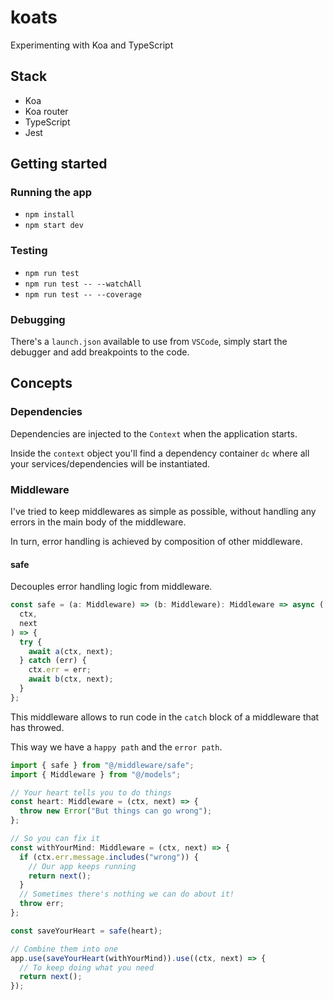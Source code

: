 # koats

Experimenting with Koa and TypeScript

## Stack

- Koa
- Koa router
- TypeScript
- Jest

## Getting started

### Running the app

- `npm install`
- `npm start dev`

### Testing

- `npm run test`
- `npm run test -- --watchAll`
- `npm run test -- --coverage`

### Debugging

There's a `launch.json` available to use from `VSCode`, simply start the debugger and add breakpoints to the code.

## Concepts

### Dependencies

Dependencies are injected to the `Context` when the application starts.

Inside the `context` object you'll find a dependency container `dc` where all your services/dependencies will be instantiated.

### Middleware

I've tried to keep middlewares as simple as possible, without handling any errors in the main body of the middleware.

In turn, error handling is achieved by composition of other middleware.

#### safe

Decouples error handling logic from middleware.

```ts
const safe = (a: Middleware) => (b: Middleware): Middleware => async (
  ctx,
  next
) => {
  try {
    await a(ctx, next);
  } catch (err) {
    ctx.err = err;
    await b(ctx, next);
  }
};
```

This middleware allows to run code in the `catch` block of a middleware that has throwed.

This way we have a `happy path` and the `error path`.

```ts
import { safe } from "@/middleware/safe";
import { Middleware } from "@/models";

// Your heart tells you to do things
const heart: Middleware = (ctx, next) => {
  throw new Error("But things can go wrong");
};

// So you can fix it
const withYourMind: Middleware = (ctx, next) => {
  if (ctx.err.message.includes("wrong")) {
    // Our app keeps running
    return next();
  }
  // Sometimes there's nothing we can do about it!
  throw err;
};

const saveYourHeart = safe(heart);

// Combine them into one
app.use(saveYourHeart(withYourMind)).use((ctx, next) => {
  // To keep doing what you need
  return next();
});
```
